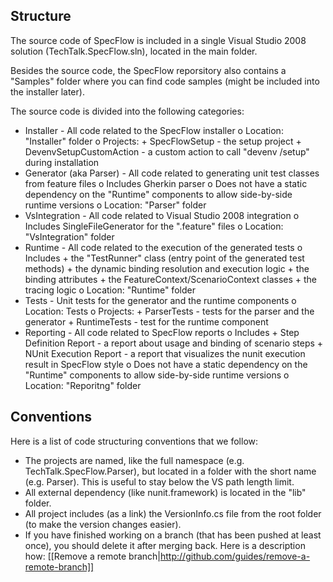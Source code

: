 ## Structure

The source code of SpecFlow is included in a single Visual Studio 2008 solution (TechTalk.SpecFlow.sln), located in the main folder.

Besides the source code, the SpecFlow reporsitory also contains a "Samples" folder where you can find code samples (might be included into the installer later).

The source code is divided into the following categories:

* Installer - All code related to the SpecFlow installer
          o Location: "Installer" folder
          o Projects:
                + SpecFlowSetup - the setup project
                + DevenvSetupCustomAction - a custom action to call "devenv /setup" during installation 
* Generator (aka Parser) - All code related to generating unit test classes from feature files
          o Includes Gherkin parser
          o Does not have a static dependency on the "Runtime" components to allow side-by-side runtime versions
          o Location: "Parser" folder 
* VsIntegration - All code related to Visual Studio 2008 integration
          o Includes SingleFileGenerator for the ".feature" files
          o Location: "VsIntegration" folder 
* Runtime - All code related to the execution of the generated tests
          o Includes
                + the "TestRunner" class (entry point of the generated test methods)
                + the dynamic binding resolution and execution logic
                + the binding attributes
                + the FeatureContext/ScenarioContext classes
                + the tracing logic 
          o Location: "Runtime" folder 
* Tests - Unit tests for the generator and the runtime components
          o Location: Tests
          o Projects:
                + ParserTests - tests for the parser and the generator
                + RuntimeTests - test for the runtime component 
* Reporting - All code related to SpecFlow reports
          o Includes
                + Step Definition Report - a report about usage and binding of scenario steps
                + NUnit Execution Report - a report that visualizes the nunit execution result in SpecFlow style 
          o Does not have a static dependency on the "Runtime" components to allow side-by-side runtime versions
          o Location: "Reporitng" folder 

## Conventions

Here is a list of code structuring conventions that we follow:

* The projects are named, like the full namespace (e.g. TechTalk.SpecFlow.Parser), but located in a folder with the short name (e.g. Parser). This is useful to stay below the VS path length limit.
* All external dependency (like nunit.framework) is located in the "lib" folder.
* All project includes (as a link) the VersionInfo.cs file from the root folder (to make the version changes easier).
* If you have finished working on a branch (that has been pushed at least once), you should delete it after merging back. Here is a description how: [[Remove a remote branch|http://github.com/guides/remove-a-remote-branch]] 